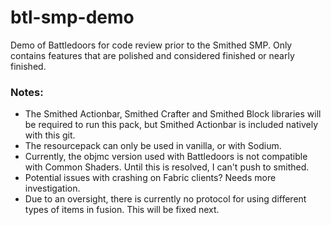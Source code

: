 # btl-smp-demo
Demo of Battledoors for code review prior to the Smithed SMP. Only contains features that are polished and considered finished or nearly finished.

### Notes:
- The Smithed Actionbar, Smithed Crafter and Smithed Block libraries will be required to run this pack, but Smithed Actionbar is included natively with this git.
- The resourcepack can only be used in vanilla, or with Sodium.
- Currently, the objmc version used with Battledoors is not compatible with Common Shaders. Until this is resolved, I can't push to smithed.
- Potential issues with crashing on Fabric clients? Needs more investigation.
- Due to an oversight, there is currently no protocol for using different types of items in fusion. This will be fixed next.
